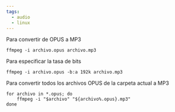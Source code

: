 ```yaml
---
tags:
  - audio
  - linux
---
```



Para convertir de OPUS a MP3
```shell
ffmpeg -i archivo.opus archivo.mp3
```

Para especificar la tasa de bits
```shell
ffmpeg -i archivo.opus -b:a 192k archivo.mp3
```

Para convertir todos los archivos OPUS de la carpeta actual a MP3
```shell
for archivo in *.opus; do 
	ffmpeg -i "$archivo" "${archivo%.opus}.mp3" 
done
```
